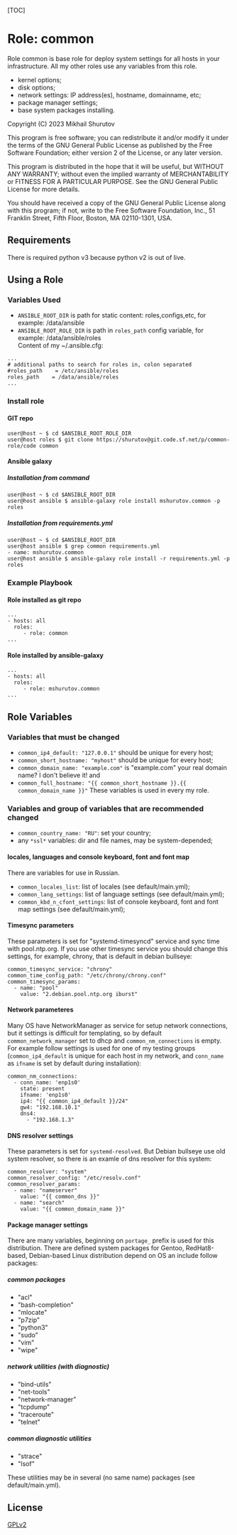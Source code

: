 [TOC]

Role: common
============

Role common is base role for deploy system settings for all hosts in your infrastructure. All my other roles use any variables from this role.
* kernel options;
* disk options;
* network settings: IP address(es), hostname, domainname, etc;
* package manager settings;
* base system packages installing.

Copyright (C) 2023  Mikhail Shurutov

This program is free software; you can redistribute it and/or
modify it under the terms of the GNU General Public License
as published by the Free Software Foundation; either version 2
of the License, or any later version.

This program is distributed in the hope that it will be useful,
but WITHOUT ANY WARRANTY; without even the implied warranty of
MERCHANTABILITY or FITNESS FOR A PARTICULAR PURPOSE.  See the
GNU General Public License for more details.

You should have received a copy of the GNU General Public License
along with this program; if not, write to the Free Software
Foundation, Inc., 51 Franklin Street, Fifth Floor, Boston, MA  02110-1301, USA.

Requirements
------------
There is required python v3 because python v2 is out of live.

Using a Role
----------------

### Variables Used

* `ANSIBLE_ROOT_DIR` is path for static content: roles,configs,etc, for example: /data/ansible
* `ANSIBLE_ROOT_ROLE_DIR` is path in `roles_path` config variable, for example: /data/ansible/roles  
Content of my ~/.ansible.cfg:
```
...
# additional paths to search for roles in, colon separated
#roles_path    = /etc/ansible/roles
roles_path    = /data/ansible/roles
...
```

### Install role
#### GIT repo

    user@host ~ $ cd $ANSIBLE_ROOT_ROLE_DIR
    user@host roles $ git clone https://shurutov@git.code.sf.net/p/common-role/code common

#### Ansible galaxy
##### Installation from command

    user@host ~ $ cd $ANSIBLE_ROOT_DIR
    user@host ansible $ ansible-galaxy role install mshurutov.common -p roles

##### Installation from requirements.yml

    user@host ~ $ cd $ANSIBLE_ROOT_DIR
    user@host ansible $ grep common requirements.yml
    - name: mshurutov.common
    user@host ansible $ ansible-galaxy role install -r requirements.yml -p roles

### Example Playbook

#### Role installed as git repo

    ...
    - hosts: all
      roles:
         - role: common
    ...

#### Role installed by ansible-galaxy

    ...
    - hosts: all
      roles:
         - role: mshurutov.common
    ...

Role Variables
--------------

### Variables that must be changed
* `common_ip4_default: "127.0.0.1"` should be unique for every host;
* `common_short_hostname: "myhost"` should be unique for every host;
* `common_domain_name: "example.com"` is "example.com" your real domain name? I don't believe it!
and
* `common_full_hostname: "{{ common_short_hostname }}.{{ common_domain_name }}"`
These variables is used in every my role.

### Variables and group of variables that are recommended changed
* `common_country_name: "RU"`: set your country;
* any `*ssl*` variables: dir and file names, may be system-depended;
#### locales, languages and console keyboard, font and font map
There are variables for use in Russian.

* `common_locales_list`: list of locales (see default/main.yml);
* `common_lang_settings`: list of language settings (see default/main.yml);
* `common_kbd_n_cfont_settings`: list of console keyboard, font and font map settings (see default/main.yml);

#### Timesync parameters
These parameters is set for "systemd-timesyncd" service and sync time with pool.ntp.org. If you use other timesync service you should change this settings, for example, chrony, that is default in debian bullseye:

    common_timesync_service: "chrony"
    common_time_config_path: "/etc/chrony/chrony.conf"
    common_timesync_params:
      - name: "pool"
        value: "2.debian.pool.ntp.org iburst"

#### Network parameteres
Many OS have NetworkManager as service for setup network connections, but it settings is difficult for templating, so by default `common_network_manager` set to dhcp and `common_nm_connections` is empty. For example follow settings is used for one of my testing groups (`common_ip4_default` is unique for each host in my network, and `conn_name` as `ifname` is set by default during installation):

    common_nm_connections:
      - conn_name: 'enp1s0'
        state: present
        ifname: 'enp1s0'
        ip4: "{{ common_ip4_default }}/24"
        gw4: "192.168.10.1"
        dns4:
          - "192.168.1.3"

#### DNS resolver settings
These parameters is set for `systemd-resolved`. But Debian bullseye use old system resolver, so there is an examle of dns resolver for this system:

    common_resolver: "system"
    common_resolver_config: "/etc/resolv.conf"
    common_resolver_params:
      - name: "nameserver"
        value: "{{ common_dns }}"
      - name: "search"
        value: "{{ common_domain_name }}"

#### Package manager settings
There are many variables, beginning on `portage_` prefix is used for this distribution.
There are defined system packages for Gentoo, RedHat8-based, Debian-based Linux distribution depend on OS an include follow packages:
##### common packages
- "acl"
- "bash-completion" 
- "mlocate"
- "p7zip"
- "python3"
- "sudo"
- "vim"
- "wipe"
##### network utilities (with diagnostic)
- "bind-utils"
- "net-tools"
- "network-manager"
- "tcpdump"
- "traceroute"
- "telnet"
##### common diagnostic utilities
- "strace"
- "lsof"

These utilities may be in several (no same name) packages (see default/main.yml).

License
-------

[GPLv2](https://www.gnu.org/licenses/old-licenses/gpl-2.0.txt)
